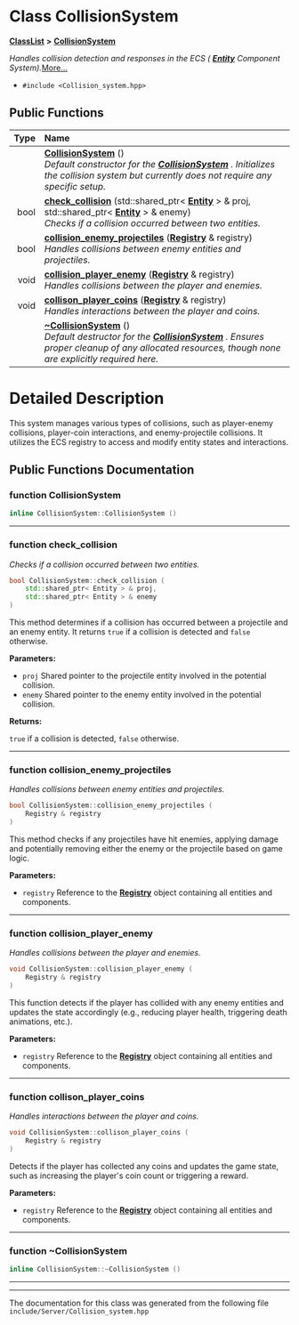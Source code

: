 

# Class CollisionSystem



[**ClassList**](annotated.md) **>** [**CollisionSystem**](classCollisionSystem.md)



_Handles collision detection and responses in the ECS (_ [_**Entity**_](classEntity.md) _Component System)._[More...](#detailed-description)

* `#include <Collision_system.hpp>`





































## Public Functions

| Type | Name |
| ---: | :--- |
|   | [**CollisionSystem**](#function-collisionsystem) () <br>_Default constructor for the_ [_**CollisionSystem**_](classCollisionSystem.md) _. Initializes the collision system but currently does not require any specific setup._ |
|  bool | [**check\_collision**](#function-check_collision) (std::shared\_ptr&lt; [**Entity**](classEntity.md) &gt; & proj, std::shared\_ptr&lt; [**Entity**](classEntity.md) &gt; & enemy) <br>_Checks if a collision occurred between two entities._  |
|  bool | [**collision\_enemy\_projectiles**](#function-collision_enemy_projectiles) ([**Registry**](classRegistry.md) & registry) <br>_Handles collisions between enemy entities and projectiles._  |
|  void | [**collision\_player\_enemy**](#function-collision_player_enemy) ([**Registry**](classRegistry.md) & registry) <br>_Handles collisions between the player and enemies._  |
|  void | [**collison\_player\_coins**](#function-collison_player_coins) ([**Registry**](classRegistry.md) & registry) <br>_Handles interactions between the player and coins._  |
|   | [**~CollisionSystem**](#function-collisionsystem) () <br>_Default destructor for the_ [_**CollisionSystem**_](classCollisionSystem.md) _. Ensures proper cleanup of any allocated resources, though none are explicitly required here._ |




























# Detailed Description


This system manages various types of collisions, such as player-enemy collisions, player-coin interactions, and enemy-projectile collisions. It utilizes the ECS registry to access and modify entity states and interactions. 


    
## Public Functions Documentation




### function CollisionSystem 

```C++
inline CollisionSystem::CollisionSystem () 
```




<hr>



### function check\_collision 

_Checks if a collision occurred between two entities._ 
```C++
bool CollisionSystem::check_collision (
    std::shared_ptr< Entity > & proj,
    std::shared_ptr< Entity > & enemy
) 
```



This method determines if a collision has occurred between a projectile and an enemy entity. It returns `true` if a collision is detected and `false` otherwise.




**Parameters:**


* `proj` Shared pointer to the projectile entity involved in the potential collision. 
* `enemy` Shared pointer to the enemy entity involved in the potential collision. 



**Returns:**

`true` if a collision is detected, `false` otherwise. 





        

<hr>



### function collision\_enemy\_projectiles 

_Handles collisions between enemy entities and projectiles._ 
```C++
bool CollisionSystem::collision_enemy_projectiles (
    Registry & registry
) 
```



This method checks if any projectiles have hit enemies, applying damage and potentially removing either the enemy or the projectile based on game logic.




**Parameters:**


* `registry` Reference to the [**Registry**](classRegistry.md) object containing all entities and components. 




        

<hr>



### function collision\_player\_enemy 

_Handles collisions between the player and enemies._ 
```C++
void CollisionSystem::collision_player_enemy (
    Registry & registry
) 
```



This function detects if the player has collided with any enemy entities and updates the state accordingly (e.g., reducing player health, triggering death animations, etc.).




**Parameters:**


* `registry` Reference to the [**Registry**](classRegistry.md) object containing all entities and components. 




        

<hr>



### function collison\_player\_coins 

_Handles interactions between the player and coins._ 
```C++
void CollisionSystem::collison_player_coins (
    Registry & registry
) 
```



Detects if the player has collected any coins and updates the game state, such as increasing the player's coin count or triggering a reward.




**Parameters:**


* `registry` Reference to the [**Registry**](classRegistry.md) object containing all entities and components. 




        

<hr>



### function ~CollisionSystem 

```C++
inline CollisionSystem::~CollisionSystem () 
```




<hr>

------------------------------
The documentation for this class was generated from the following file `include/Server/Collision_system.hpp`

